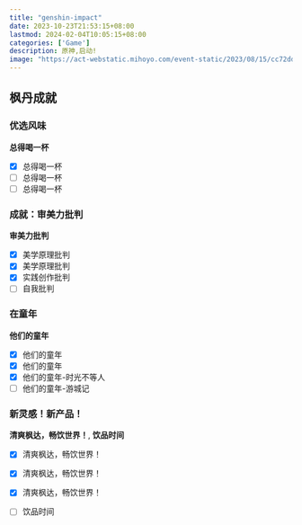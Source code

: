 ```yaml
---
title: "genshin-impact"
date: 2023-10-23T21:53:15+08:00
lastmod: 2024-02-04T10:05:15+08:00
categories: ['Game']
description: 原神,启动!
image: "https://act-webstatic.mihoyo.com/event-static/2023/08/15/cc72ddf351003a4a9b618e5f4697dad0_2771553456903788244.jpg"
---
```


## 枫丹成就

### 优选风味

**总得喝一杯**

- [x] 总得喝一杯
- [ ] 总得喝一杯
- [ ] 总得喝一杯

### 成就：审美力批判

**审美力批判**

- [x] 美学原理批判
- [x] 美学原理批判
- [x] 实践创作批判
- [ ] 自我批判

### 在童年

**他们的童年**

- [x] 他们的童年
- [x] 他们的童年
- [x] 他们的童年-时光不等人
- [ ] 他们的童年-游城记

### 新灵感！新产品！

**清爽枫达，畅饮世界！**, **饮品时间**

- [x] 清爽枫达，畅饮世界！
- [x] 清爽枫达，畅饮世界！
- [x] 清爽枫达，畅饮世界！
- [ ] 饮品时间

